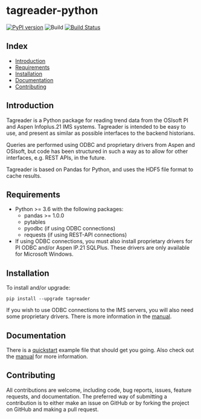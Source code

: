 # tagreader-python <!-- omit in toc -->

[![PyPI version](https://badge.fury.io/py/tagreader.svg)](https://badge.fury.io/py/tagreader)
![Build](https://github.com/equinor/tagreader-python/workflows/Build/badge.svg)
[![Build Status](https://dev.azure.com/EIIDS/tagreader/_apis/build/status/equinor.tagreader-python?branchName=master)](https://dev.azure.com/EIIDS/tagreader/_build/latest?definitionId=5&branchName=master)

## Index <!-- omit in toc -->

- [Introduction](#introduction)
- [Requirements](#requirements)
- [Installation](#installation)
- [Documentation](#documentation)
- [Contributing](#contributing)

## Introduction

Tagreader is a Python package for reading trend data from the OSIsoft PI and Aspen Infoplus.21 IMS systems. Tagreader is
intended to be easy to use, and present as similar as possible interfaces to the backend historians.   

Queries are performed using ODBC and proprietary drivers from Aspen and OSIsoft, but code has been structured in such
a way as to allow for other interfaces, e.g. REST APIs, in the future.
  
Tagreader is based on Pandas for Python, and uses the HDF5 file format to cache results. 

## Requirements

* Python >= 3.6 with the following packages:
  + pandas >= 1.0.0
  + pytables
  + pyodbc (if using ODBC connections)
  + requests (if using REST-API connections)
* If using ODBC connections, you must also install proprietary drivers for PI ODBC and/or Aspen IP.21 SQLPlus. These drivers are only available for Microsoft Windows.

## Installation

To install and/or upgrade:

``` 
pip install --upgrade tagreader
```

If you wish to use ODBC connections to the IMS servers, you will also need some proprietary drivers. There is more information in the [manual](docs/manual.md#odbc-drivers).

## Documentation

There is a [quickstart](docs/quickstart.ipynb) example file that should get you going. Also check out the [manual](docs/manual.md) for more information.

## Contributing

All contributions are welcome, including code, bug reports, issues, feature requests, and documentation. The preferred
way of submitting a contribution is to either make an issue on GitHub or by forking the project on GitHub and making a 
pull request.
